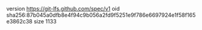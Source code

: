 version https://git-lfs.github.com/spec/v1
oid sha256:87b045a0dfb8e4f94c9b056a2fd9f5251e9f786e6697924e1f58f165e3862c38
size 1133
